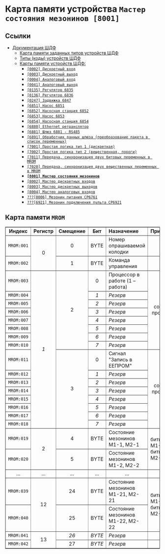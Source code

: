 # Карта памяти устройства `Мастер состояния мезонинов [8001]`

## Ссылки

- [Документация ШДФ](/shdf/)
  - [Карта памяти заданных типов устройств ШДФ](/shdf/devices-map.md)
  - [Типы (коды) устройств ШДФ](/shdf/device-types.md)
  - [Карты памяти устройств ШДФ:](/shdf/maps/)
    - [`[0002] Дискретный вход`](/shdf/maps/[0002]%20di.md)
    - [`[0003] Дискретный выход`](/shdf/maps/[0003]%20do.md)
    - [`[0004] Аналоговый вход`](/shdf/maps/[0004]%20ai.md)
    - [`[0041] Аналоговый выход`](/shdf/maps/[0041]%20ao.md)
    - [`[0135] Регулятор 6835`](/shdf/maps/[0135]%20reg.md)
    - [`[0136] Регулятор 6836`](/shdf/maps/[0136]%20reg.md)
    - [`[0247] Задвижка 6847`](/shdf/maps/[0247]%20valve.md)
    - [`[6851] Насос 6851`](/shdf/maps/[6851]%20pump.md)
    - [`[6852] Насосная станция 6852`](/shdf/maps/[6852]%20ps.md)
    - [`[6853] Насос 6853`](/shdf/maps/pump%20[6853]%20.md)
    - [`[6854] Насосная станция 6854`](/shdf/maps/[6854]%20ps.md)
    - [`[6880] Ethernet ретранслятор`](/shdf/maps/[6880]%20ethernet.md)
    - [`[6881] Шлюз 6881 - RS485`](/shdf/maps/[6881]%20gate.md)
    - [`[6891] Обработчик данных шлюза (преобразование пакета в список переменных)`](/shdf/maps/[6891]%20gate.md)
    - [`[7001] Простая логика тип 1 (дискретная)`](/shdf/maps/[7001]%20logic.md)
    - [`[7002] Простая логика тип 2 (вещественная, пороги)`](/shdf/maps/[7002]%20logic.md)
    - [`[7011] Передача, синхронизация двух битовых переменных в MROM`](/shdf/maps/[7011]%20sync.md)
    - [`[7020] Передача, синхронизация двух вещественных переменных в MROM`](/shdf/maps/[7020]%20sync.md)
    - [**`[8001] Мастер состояния мезонинов`**](/shdf/maps/[80001]%20mezo%20master.md)
    - [`[8002] Мастер дискретных входов`](/shdf/maps/[8002]%20mdi.md)
    - [`[8003] Мастер дискретных выходов`](/shdf/maps/[8003]%20mdo.md)
    - [`[8004] Мастер аналоговых входов`](/shdf/maps/[8004]%20mai.md)
    - [`???[0006] Мезонин питания СР6761`](/shdf/maps/[0006]%20pu.md)
    - [`???[6921] Мезонин подключения пульта СР6921`](/shdf/maps/[6921]%20rc.md)

## Карта памяти `MROM`

<table summary="Карта памяти `MROM`" border="1">
    <tbody valign="center" align="center">
        <tr>
            <td><strong>Индекс</strong></td>
            <td><strong>Регистр</strong></td>
            <td><strong>Смещение</strong></td>
            <td><strong>Бит</strong></td>
            <td align="left"><strong>Назначение</strong></td>
            <td align="left"><strong>Примечание</strong></td>
        </tr>
        <tr>
            <td><code>MROM:001</code></td>
            <td rowspan="2">0</td>
            <td>0</td>
            <td>BYTE</td>
            <td align="left">Номер опрашиваемой колодки</td>
            <td>1...4</td>
        </tr>
        <tr>
            <td><code>MROM:002</code></td>
            <td>1</td>
            <td>BYTE</td>
            <td align="left">Команда управления</td>
            <td>—</td>
        </tr>
        <tr>
            <td><code>MROM:003</code></td>
            <td rowspan="16"><i>1</i></td>
            <td rowspan="8">2</td>
            <td>0</td>
            <td align="left">Процессор в работе (1 – работа)</td>
            <td rowspan="8">Байт состояния процессора 1</td>
        </tr>
        <tr>
            <td><code>MROM:004</code></td>
            <td><i>1</i></td>
            <td align="left"><i>Резерв</i></td>
        </tr>
        <tr>
            <td><code>MROM:005</code></td>
            <td><i>2</i></td>
            <td align="left"><i>Резерв</i></td>
        </tr>
        <tr>
            <td><code>MROM:006</code></td>
            <td><i>3</i></td>
            <td align="left"><i>Резерв</i></td>
        </tr>
        <tr>
            <td><code>MROM:007</code></td>
            <td><i>4</i></td>
            <td align="left"><i>Резерв</i></td>
        </tr>
        <tr>
            <td><code>MROM:008</code></td>
            <td><i>5</i></td>
            <td align="left"><i>Резерв</i></td>
        </tr>
        <tr>
            <td><code>MROM:009</code></td>
            <td><i>6</i></td>
            <td align="left"><i>Резерв</i></td>
        </tr>
        <tr>
            <td><code>MROM:010</code></td>
            <td><i>7</i></td>
            <td align="left"><i>Резерв</i></td>
        </tr>
        <tr>
            <td><code>MROM:011</code></td>
            <td rowspan="8">3</td>
            <td>0</td>
            <td align="left">Сигнал "Запись в ЕЕПРОМ"</td>
            <td rowspan="8">Байт состояния процессора 2</td>
        </tr>
        <tr>
            <td><code>MROM:012</code></td>
            <td><i>1</i></td>
            <td align="left"><i>Резерв</i></td>
        </tr>
        <tr>
            <td><code>MROM:013</code></td>
            <td><i>2</i></td>
            <td align="left"><i>Резерв</i></td>
        </tr>
        <tr>
            <td><code>MROM:014</code></td>
            <td><i>3</i></td>
            <td align="left"><i>Резерв</i></td>
        </tr>
        <tr>
            <td><code>MROM:015</code></td>
            <td><i>4</i></td>
            <td align="left"><i>Резерв</i></td>
        </tr>
        <tr>
            <td><code>MROM:016</code></td>
            <td><i>5</i></td>
            <td align="left"><i>Резерв</i></td>
        </tr>
        <tr>
            <td><code>MROM:017</code></td>
            <td><i>6</i></td>
            <td align="left"><i>Резерв</i></td>
        </tr>
        <tr>
            <td><code>MROM:018</code></td>
            <td><i>7</i></td>
            <td align="left"><i>Резерв</i></td>
        </tr>
        <tr>
            <td><code>MROM:019</code></td>
            <td rowspan="2">2</td>
            <td>4</td>
            <td>BYTE</td>
            <td align="left">Состояние мезонинов М1-1, М2-1</td>
            <td rowspan="2" align="left">биты 0-3 – M1-1,<br>биты 4-7 – М2-1</td>
        </tr>
        <tr>
            <td><code>MROM:020</code></td>
            <td>5</td>
            <td>BYTE</td>
            <td align="left">Состояние мезонинов М1-2, М2-2</td>
        </tr>
        <tr>
            <td>...</td>
            <td>...</td>
            <td>...</td>
            <td>...</td>
            <td>...</td>
            <td>...</td>
        </tr>
        <tr>
            <td><code>MROM:039</code></td>
            <td rowspan="2">12</td>
            <td>24</td>
            <td>BYTE</td>
            <td align="left">Состояние мезонинов М1-21, М2-21</td>
            <td rowspan="2" align="left">биты 0-3 – M1-21,<br>биты 4-7 – М2-21</td>
        </tr>
        <tr>
            <td><code>MROM:040</code></td>
            <td>25</td>
            <td>BYTE</td>
            <td align="left">Состояние мезонинов М1-22, М2-22</td>
        </tr>
        <tr>
            <td><code>MROM:041</code></td>
            <td rowspan="2">13</td>
            <td><i>26</i></td>
            <td><i>BYTE</i></td>
            <td align="left"><i>Резерв</i></td>
            <td><i>—</i></td>
        </tr>
        <tr>
            <td><code>MROM:042</code></td>
            <td>27</td>
            <td><i>BYTE</i></td>
            <td align="left"><i>Резерв</i></td>
            <td><i>—</i></td>
        </tr>
    </tbody>
</table>